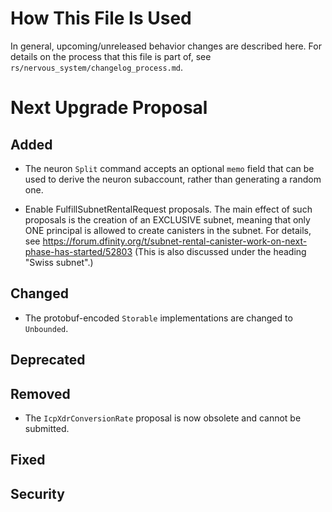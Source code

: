 # How This File Is Used

In general, upcoming/unreleased behavior changes are described here. For details
on the process that this file is part of, see
`rs/nervous_system/changelog_process.md`.


# Next Upgrade Proposal

## Added

* The neuron `Split` command accepts an optional `memo` field that can be used to derive the neuron
  subaccount, rather than generating a random one.

* Enable FulfillSubnetRentalRequest proposals. The main effect of such proposals
  is the creation of an EXCLUSIVE subnet, meaning that only ONE principal is
  allowed to create canisters in the subnet. For details, see
  https://forum.dfinity.org/t/subnet-rental-canister-work-on-next-phase-has-started/52803
  (This is also discussed under the heading "Swiss subnet".)

## Changed

* The protobuf-encoded `Storable` implementations are changed to `Unbounded`.

## Deprecated

## Removed

* The `IcpXdrConversionRate` proposal is now obsolete and cannot be submitted.

## Fixed

## Security
